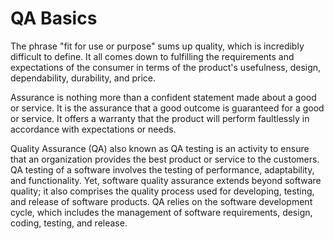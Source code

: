 # QA Basics

The phrase "fit for use or purpose" sums up quality, which is incredibly difficult to define. It all comes down to fulfilling the requirements and expectations of the consumer in terms of the product's usefulness, design, dependability, durability, and price.

Assurance is nothing more than a confident statement made about a good or service. It is the assurance that a good outcome is guaranteed for a good or service. It offers a warranty that the product will perform faultlessly in accordance with expectations or needs.

Quality Assurance (QA) also known as QA testing is an activity to ensure that an organization provides the best product or service to the customers. QA testing of a software involves the testing of performance, adaptability, and functionality. Yet, software quality assurance extends beyond software quality; it also comprises the quality process used for developing, testing, and release of software products. QA relies on the software development cycle, which includes the management of software requirements, design, coding, testing, and release.
